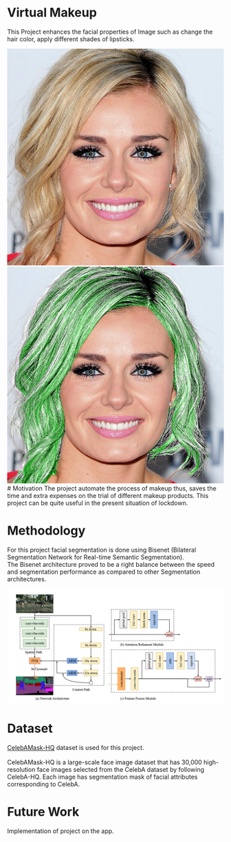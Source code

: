 # Virtual Makeup

This Project enhances the facial properties of Image such as change the hair color, apply different shades of lipsticks.
<div>
  <img src="https://github.com/sauravakolia/VirtualMakeup/blob/main/orig.png">
  <img src="https://github.com/sauravakolia/VirtualMakeup/blob/main/hair.png">
</div>
# Motivation
The project automate the process of makeup thus, saves the time and extra expenses on the trial of different makeup products. This project can be quite useful in the present situation of lockdown.

# Methodology
For this project facial segmentation is done using Bisenet (Bilateral Segmentation Network for Real-time Semantic Segmentation). </br>
The Bisenet architecture proved to be  a right balance between the speed and segmentation performance as compared to other Segmentation architectures.</br>

<img src="https://github.com/sauravakolia/VirtualMakeup/blob/main/bisenet.png">

# Dataset
<a href="https://github.com/switchablenorms/CelebAMask-HQ">CelebAMask-HQ</a> dataset is used for this project.</br>
</br>
CelebAMask-HQ is a large-scale face image dataset that has 30,000 high-resolution face images selected from the CelebA dataset by following CelebA-HQ. Each image has segmentation mask of facial attributes corresponding to CelebA.

# Future Work
Implementation of project on the app.
